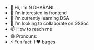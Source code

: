 - 👋 Hi, I’m N DHARANI
- 👀 I’m interested in frontend
- 🌱 I’m currently learning DSA
- 💞️ I’m looking to collaborate on GSSoc 
- 📫 How to reach me
- 😄 Pronouns:
- ⚡ Fun fact: I ❤️ buges 

<!---
nDHARANI123/nDHARANI123 is a ✨ special ✨ repository because its `README.md` (this file) appears on your GitHub profile.
You can click the Preview link to take a look at your changes.
--->
